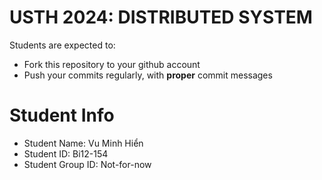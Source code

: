 USTH 2024: DISTRIBUTED SYSTEM
=====================================================

Students are expected to:
* Fork this repository to your github account
* Push your commits regularly, with **proper** commit messages


Student Info
=========================

* Student Name: Vu Minh Hiển
* Student ID: Bi12-154
* Student Group ID: Not-for-now
